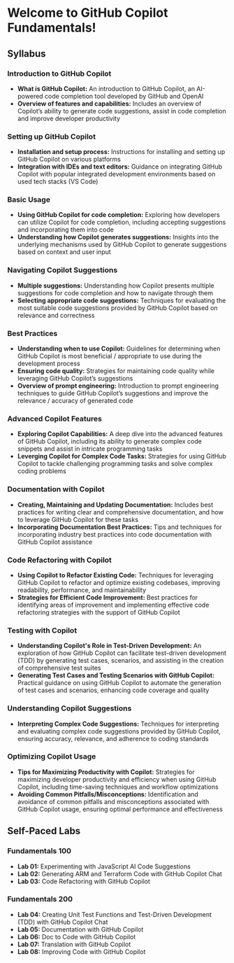 # Welcome to GitHub Copilot Fundamentals!

## Syllabus

### Introduction to GitHub Copilot
- **What is GitHub Copilot:** An introduction to GitHub Copilot, an AI-powered code completion tool developed by GitHub and OpenAI 
- **Overview of features and capabilities:** Includes an overview of Copilot’s ability to generate code suggestions, assist in code completion and improve developer productivity 

### Setting up GitHub Copilot
- **Installation and setup process:** Instructions for installing and setting up GitHub Copilot on various platforms
- **Integration with IDEs and text editors:** Guidance on integrating GitHub Copilot with popular integrated development environments based on used tech stacks (VS Code)

### Basic Usage
- **Using GitHub Copilot for code completion:** Exploring how developers can utilize Copilot for code completion, including accepting suggestions and incorporating them into code 
- **Understanding how Copilot generates suggestions:** Insights into the underlying mechanisms used by GitHub Copilot to generate suggestions based on context and user input 

### Navigating Copilot Suggestions
- **Multiple suggestions:** Understanding how Copilot presents multiple suggestions for code completion and how to navigate through them
- **Selecting appropriate code suggestions:** Techniques for evaluating the most suitable code suggestions provided by GitHub Copilot based on relevance and correctness 

### Best Practices
- **Understanding when to use Copilot:** Guidelines for determining when GitHub Copilot is most beneficial / appropriate to use during the development process 
- **Ensuring code quality:** Strategies for maintaining code quality while leveraging GitHub Copilot’s suggestions 
- **Overview of prompt engineering:** Introduction to prompt engineering techniques to guide GitHub Copilot’s suggestions and improve the relevance / accuracy of generated code 

### Advanced Copilot Features
- **Exploring Copilot Capabilities:** A deep dive into the advanced features of GitHub Copilot, including its ability to generate complex code snippets and assist in intricate programming tasks 
- **Leverging Copilot for Complex Code Tasks:** Strategies for using GitHub Copilot to tackle challenging programming tasks and solve complex coding problems 
  
### Documentation with Copilot
- **Creating, Maintaining and Updating Documentation:** Includes best practices for writing clear and comprehensive documentation, and how to leverage GitHub Copilot for these tasks 
- **Incorporating Documentation Best Practices:** Tips and techniques for incorporating industry best practices into code documentation with GitHub Copilot assistance 
  
### Code Refactoring with Copilot
- **Using Copilot to Refactor Existing Code:** Techniques for leveraging GitHub Copilot to refactor and optimize existing codebases, improving readability, performance, and maintainability 
- **Strategies for Efficient Code Improvement:** Best practices for identifying areas of improvement and implementing effective code refactoring strategies with the support of GitHub Copilot 
  
### Testing with Copilot
- **Understanding Copilot's Role in Test-Driven Development:** An exploration of how GitHub Copilot can facilitate test-driven development (TDD) by generating test cases, scenarios, and assisting in the creation of comprehensive test suites 
- **Generating Test Cases and Testing Scenarios with GitHub Copilot:** Practical guidance on using GitHub Copilot to automate the generation of test cases and scenarios, enhancing code coverage and quality  
  
### Understanding Copilot Suggestions
- **Interpreting Complex Code Suggestions:** Techniques for interpreting and evaluating complex code suggestions provided by GitHub Copilot, ensuring accuracy, relevance, and adherence to coding standards

### Optimizing Copilot Usage
- **Tips for Maximizing Productivity with Copilot:** Strategies for maximizing developer productivity and efficiency when using GitHub Copilot, including time-saving techniques and workflow optimizations 
- **Avoiding Common Pitfalls/Misconceptions:** Identification and avoidance of common pitfalls and misconceptions associated with GitHub Copilot usage, ensuring optimal performance and effectiveness

## Self-Paced Labs

### Fundamentals 100
- **Lab 01:** Experimenting with JavaScript AI Code Suggestions
- **Lab 02:** Generating ARM and Terraform Code with GitHub Copilot Chat
- **Lab 03:** Code Refactoring with GitHub Copilot

### Fundamentals 200
- **Lab 04:** Creating Unit Test Functions and Test-Driven Development (TDD) with GitHub Copilot Chat
- **Lab 05:** Documentation with GitHub Copilot
- **Lab 06:** Doc to Code with GitHub Copilot
- **Lab 07:** Translation with GitHub Copilot
- **Lab 08:** Improving Code with GitHub Copilot